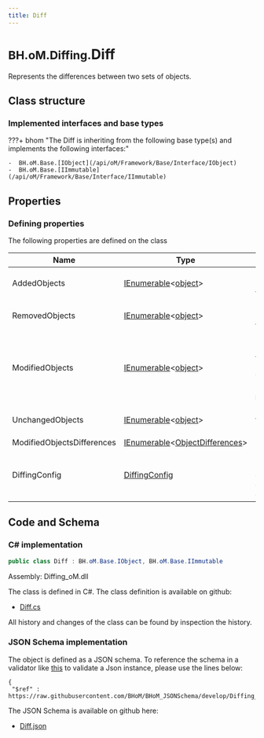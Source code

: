 ```yaml
---
title: Diff
---
```


# <small>BH.oM.Diffing.</small>**Diff**

Represents the differences between two sets of objects.

## Class structure

### Implemented interfaces and base types

???+ bhom "The Diff is inheriting from the following base type(s) and implements the following interfaces:"

    -  BH.oM.Base.[IObject](/api/oM/Framework/Base/Interface/IObject)
    -  BH.oM.Base.[IImmutable](/api/oM/Framework/Base/Interface/IImmutable)


## Properties



### Defining properties

The following properties are defined on the class

| Name             | Type             | Description      | Quantity         |
|------------------|------------------|------------------|------------------|
| AddedObjects | [IEnumerable](https://learn.microsoft.com/en-us/dotnet/api/System.Collections.Generic.IEnumerable-1?view=netstandard-2.0)&lt;[object](https://learn.microsoft.com/en-us/dotnet/api/System.Object?view=netstandard-2.0)&gt; | Objects present in the second set that are not present in the first set. | - |
| RemovedObjects | [IEnumerable](https://learn.microsoft.com/en-us/dotnet/api/System.Collections.Generic.IEnumerable-1?view=netstandard-2.0)&lt;[object](https://learn.microsoft.com/en-us/dotnet/api/System.Object?view=netstandard-2.0)&gt; | Objects not present in the second set that were present in the first set. | - |
| ModifiedObjects | [IEnumerable](https://learn.microsoft.com/en-us/dotnet/api/System.Collections.Generic.IEnumerable-1?view=netstandard-2.0)&lt;[object](https://learn.microsoft.com/en-us/dotnet/api/System.Object?view=netstandard-2.0)&gt; | Objects that are recognised as present both in the first set and the second set, but that have some property that is different.<br>The rules that were used to recognise modification are in the `DiffingConfig.ComparisonConfig`. | - |
| UnchangedObjects | [IEnumerable](https://learn.microsoft.com/en-us/dotnet/api/System.Collections.Generic.IEnumerable-1?view=netstandard-2.0)&lt;[object](https://learn.microsoft.com/en-us/dotnet/api/System.Object?view=netstandard-2.0)&gt; | Objects that are recognised as the same in the first and second set. | - |
| ModifiedObjectsDifferences | [IEnumerable](https://learn.microsoft.com/en-us/dotnet/api/System.Collections.Generic.IEnumerable-1?view=netstandard-2.0)&lt;[ObjectDifferences](/api/oM/Framework/Diffing/ObjectDifferences)&gt; | - | - |
| DiffingConfig | [DiffingConfig](/api/oM/Framework/Diffing/DiffingConfig) | Default diffing settings for this Stream. Hashes of objects contained in this stream will be computed based on these configs. | - |


## Code and Schema

### C# implementation

``` C# title="C#"
public class Diff : BH.oM.Base.IObject, BH.oM.Base.IImmutable
```

Assembly: Diffing_oM.dll

The class is defined in C#. The class definition is available on github:

- [Diff.cs](https://github.com/BHoM/BHoM/blob/develop/Diffing_oM/Diff.cs)

All history and changes of the class can be found by inspection the history.
### JSON Schema implementation

The object is defined as a JSON schema. To reference the schema in a validator like [this](https://www.jsonschemavalidator.net/) to validate a Json instance, please use the lines below:

``` { .json .copy .select } title="JSON Schema"
{
 "$ref" : https://raw.githubusercontent.com/BHoM/BHoM_JSONSchema/develop/Diffing_oM/Diff.json}
```

The JSON Schema is available on github here:

- [Diff.json](https://github.com/BHoM/BHoM_JSONSchema/blob/develop/Diffing_oM/Diff.json)
